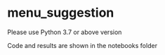 # menu_suggestion

Please use Python 3.7 or above version

Code and results are shown in the notebooks folder
